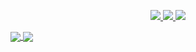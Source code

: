 <p align="center">
  <a href="https://twitter.com/abayzv">
    <img src="https://img.shields.io/twitter/follow/asawgi?style=for-the-badge&label=%40abayzv&logo=twitter&logoColor=00AEFF&labelColor=black&color=7fff00">
  </a>
  <a href="https://www.linkedin.com/in/aji-bayu-nugroho-54676a12a/">
    <img src="https://img.shields.io/badge/-aji%20bayu-blue?style=for-the-badge&logo=Linkedin&logoColor=00AEFF&labelColor=black&color=black">
  </a>
  <a href="mailto:ajipunk008@gmail.com">
    <img src="https://img.shields.io/badge/ajipunk008@gmail.com-0078D4?style=for-the-badge&logo=Gmail&logoColor=00AEFF&labelColor=black&color=black">
  </a>
</p>

<a href="https://github.com/abayzv">
  <img align="center" src="https://github-readme-stats.vercel.app/api?username=abayzv&count_private=true&show_icons=true&theme=chartreuse-dark" />
</a>
<a href="https://github.com/abayzv">
  <img align="center" src="https://github-readme-stats.vercel.app/api/top-langs/?username=abayzv&layout=compact&theme=chartreuse-dark&langs_count=8" />
</a>
